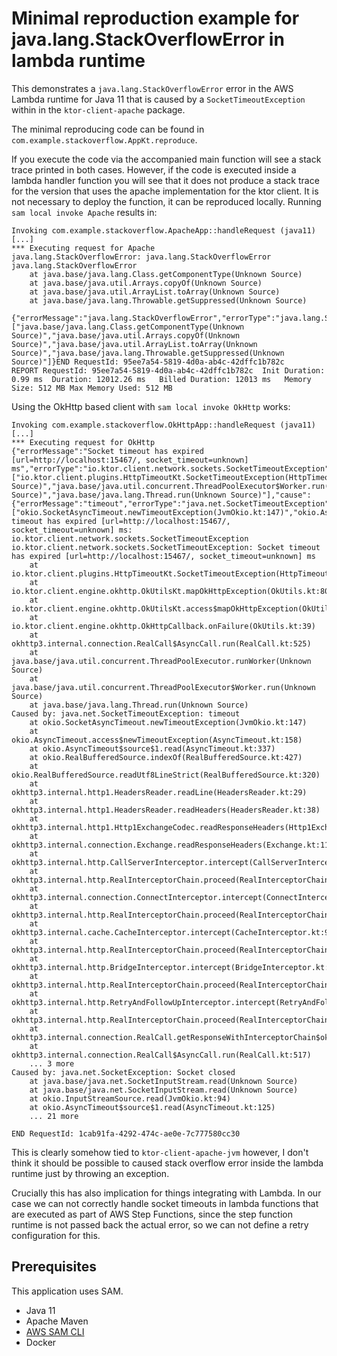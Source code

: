 # Minimal reproduction example for java.lang.StackOverflowError in lambda runtime

This demonstrates a `java.lang.StackOverflowError` error in the AWS Lambda runtime for Java 11 that is caused by 
a `SocketTimeoutException` within in the `ktor-client-apache` package.

The minimal reproducing code can be found in `com.example.stackoverflow.AppKt.reproduce`. 

If you execute the code via the accompanied main function will see a stack trace printed in both cases. However, if the
code is executed inside a lambda handler function you will see that it does not produce a stack trace for the version
that uses the apache implementation for the ktor client. It is not necessary to deploy the function, it can be reproduced 
locally. Running `sam local invoke Apache` results in:

```
Invoking com.example.stackoverflow.ApacheApp::handleRequest (java11)
[...]
*** Executing request for Apache
java.lang.StackOverflowError: java.lang.StackOverflowError
java.lang.StackOverflowError
	at java.base/java.lang.Class.getComponentType(Unknown Source)
	at java.base/java.util.Arrays.copyOf(Unknown Source)
	at java.base/java.util.ArrayList.toArray(Unknown Source)
	at java.base/java.lang.Throwable.getSuppressed(Unknown Source)

{"errorMessage":"java.lang.StackOverflowError","errorType":"java.lang.StackOverflowError","stackTrace":["java.base/java.lang.Class.getComponentType(Unknown Source)","java.base/java.util.Arrays.copyOf(Unknown Source)","java.base/java.util.ArrayList.toArray(Unknown Source)","java.base/java.lang.Throwable.getSuppressed(Unknown Source)"]}END RequestId: 95ee7a54-5819-4d0a-ab4c-42dffc1b782c
REPORT RequestId: 95ee7a54-5819-4d0a-ab4c-42dffc1b782c	Init Duration: 0.99 ms	Duration: 12012.26 ms	Billed Duration: 12013 ms	Memory Size: 512 MB	Max Memory Used: 512 MB
```

Using the OkHttp based client with `sam local invoke OkHttp` works:

```
Invoking com.example.stackoverflow.OkHttpApp::handleRequest (java11)
[...]
*** Executing request for OkHttp
{"errorMessage":"Socket timeout has expired [url=http://localhost:15467/, socket_timeout=unknown] ms","errorType":"io.ktor.client.network.sockets.SocketTimeoutException","stackTrace":["io.ktor.client.plugins.HttpTimeoutKt.SocketTimeoutException(HttpTimeout.kt:239)","io.ktor.client.engine.okhttp.OkUtilsKt.mapOkHttpException(OkUtils.kt:80)","io.ktor.client.engine.okhttp.OkUtilsKt.access$mapOkHttpException(OkUtils.kt:1)","io.ktor.client.engine.okhttp.OkHttpCallback.onFailure(OkUtils.kt:39)","okhttp3.internal.connection.RealCall$AsyncCall.run(RealCall.kt:525)","java.base/java.util.concurrent.ThreadPoolExecutor.runWorker(Unknown Source)","java.base/java.util.concurrent.ThreadPoolExecutor$Worker.run(Unknown Source)","java.base/java.lang.Thread.run(Unknown Source)"],"cause":{"errorMessage":"timeout","errorType":"java.net.SocketTimeoutException","stackTrace":["okio.SocketAsyncTimeout.newTimeoutException(JvmOkio.kt:147)","okio.AsyncTimeout.access$newTimeoutException(AsyncTimeout.kt:158)","okio.AsyncTimeout$source$1.read(AsyncTimeout.kt:337)","okio.RealBufferedSource.indexOf(RealBufferedSource.kt:427)","okio.RealBufferedSource.readUtf8LineStrict(RealBufferedSource.kt:320)","okhttp3.internal.http1.HeadersReader.readLine(HeadersReader.kt:29)","okhttp3.internal.http1.HeadersReader.readHeaders(HeadersReader.kt:38)","okhttp3.internal.http1.Http1ExchangeCodec.readResponseHeaders(Http1ExchangeCodec.kt:186)","okhttp3.internal.connection.Exchange.readResponseHeaders(Exchange.kt:110)","okhttp3.internal.http.CallServerInterceptor.intercept(CallServerInterceptor.kt:93)","okhttp3.internal.http.RealInterceptorChain.proceed(RealInterceptorChain.kt:109)","okhttp3.internal.connection.ConnectInterceptor.intercept(ConnectInterceptor.kt:34)","okhttp3.internal.http.RealInterceptorChain.proceed(RealInterceptorChain.kt:109)","okhttp3.internal.cache.CacheInterceptor.intercept(CacheInterceptor.kt:95)","okhttp3.internal.http.RealInterceptorChain.proceed(RealInterceptorChain.kt:109)","okhttp3.internal.http.BridgeInterceptor.intercept(BridgeInterceptSocket timeout has expired [url=http://localhost:15467/, socket_timeout=unknown] ms: io.ktor.client.network.sockets.SocketTimeoutException
io.ktor.client.network.sockets.SocketTimeoutException: Socket timeout has expired [url=http://localhost:15467/, socket_timeout=unknown] ms
	at io.ktor.client.plugins.HttpTimeoutKt.SocketTimeoutException(HttpTimeout.kt:239)
	at io.ktor.client.engine.okhttp.OkUtilsKt.mapOkHttpException(OkUtils.kt:80)
	at io.ktor.client.engine.okhttp.OkUtilsKt.access$mapOkHttpException(OkUtils.kt:1)
	at io.ktor.client.engine.okhttp.OkHttpCallback.onFailure(OkUtils.kt:39)
	at okhttp3.internal.connection.RealCall$AsyncCall.run(RealCall.kt:525)
	at java.base/java.util.concurrent.ThreadPoolExecutor.runWorker(Unknown Source)
	at java.base/java.util.concurrent.ThreadPoolExecutor$Worker.run(Unknown Source)
	at java.base/java.lang.Thread.run(Unknown Source)
Caused by: java.net.SocketTimeoutException: timeout
	at okio.SocketAsyncTimeout.newTimeoutException(JvmOkio.kt:147)
	at okio.AsyncTimeout.access$newTimeoutException(AsyncTimeout.kt:158)
	at okio.AsyncTimeout$source$1.read(AsyncTimeout.kt:337)
	at okio.RealBufferedSource.indexOf(RealBufferedSource.kt:427)
	at okio.RealBufferedSource.readUtf8LineStrict(RealBufferedSource.kt:320)
	at okhttp3.internal.http1.HeadersReader.readLine(HeadersReader.kt:29)
	at okhttp3.internal.http1.HeadersReader.readHeaders(HeadersReader.kt:38)
	at okhttp3.internal.http1.Http1ExchangeCodec.readResponseHeaders(Http1ExchangeCodec.kt:186)
	at okhttp3.internal.connection.Exchange.readResponseHeaders(Exchange.kt:110)
	at okhttp3.internal.http.CallServerInterceptor.intercept(CallServerInterceptor.kt:93)
	at okhttp3.internal.http.RealInterceptorChain.proceed(RealInterceptorChain.kt:109)
	at okhttp3.internal.connection.ConnectInterceptor.intercept(ConnectInterceptor.kt:34)
	at okhttp3.internal.http.RealInterceptorChain.proceed(RealInterceptorChain.kt:109)
	at okhttp3.internal.cache.CacheInterceptor.intercept(CacheInterceptor.kt:95)
	at okhttp3.internal.http.RealInterceptorChain.proceed(RealInterceptorChain.kt:109)
	at okhttp3.internal.http.BridgeInterceptor.intercept(BridgeInterceptor.kt:83)
	at okhttp3.internal.http.RealInterceptorChain.proceed(RealInterceptorChain.kt:109)
	at okhttp3.internal.http.RetryAndFollowUpInterceptor.intercept(RetryAndFollowUpInterceptor.kt:76)
	at okhttp3.internal.http.RealInterceptorChain.proceed(RealInterceptorChain.kt:109)
	at okhttp3.internal.connection.RealCall.getResponseWithInterceptorChain$okhttp(RealCall.kt:201)
	at okhttp3.internal.connection.RealCall$AsyncCall.run(RealCall.kt:517)
	... 3 more
Caused by: java.net.SocketException: Socket closed
	at java.base/java.net.SocketInputStream.read(Unknown Source)
	at java.base/java.net.SocketInputStream.read(Unknown Source)
	at okio.InputStreamSource.read(JvmOkio.kt:94)
	at okio.AsyncTimeout$source$1.read(AsyncTimeout.kt:125)
	... 21 more

END RequestId: 1cab91fa-4292-474c-ae0e-7c777580cc30
```

This is clearly somehow tied to `ktor-client-apache-jvm` however, I don't think it should be possible to caused stack 
overflow error inside the lambda runtime just by throwing an exception.

Crucially this has also implication for things integrating with Lambda. In our case we can not correctly handle socket
timeouts in lambda functions that are executed as part of AWS Step Functions, since the step function runtime is not 
passed back the actual error, so we can not define a retry configuration for this.

## Prerequisites

This application uses SAM. 

- Java 11
- Apache Maven
- [AWS SAM CLI](https://docs.aws.amazon.com/serverless-application-model/latest/developerguide/serverless-sam-cli-install.html)
- Docker
